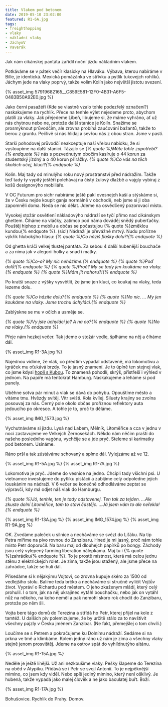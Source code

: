 ```yaml
---
title: Vlakem pod betonem
date: 2019-05-10 23:02:00
featured: R1-6A.jpg
tags:
- freighthopping
- vlaky
- nákladní vlaky
- JáchymV
- Vaverák
---
```

Jak nám cikánskej pantáta zařídil noční jízdu nákladnim vlakem.
<!-- more -->

Potkáváme se v pátek večír klasicky na Hlaváku. Výbava, kterou nabíráme v Bille, je identická. Mexická pomázánka ve střívku a pytlík tukovejch rohlíků. Jáchym jede na vlaky poprvý, takže volim Kolín jako největší jistotu svezení.

{% asset_img 57919682165__C859E581-12F0-4B31-A6F5-0483B50A92E0.jpg %}

Jako černí pasažéři (Kde se vlastně vzalo tohle podezřelý označení?) naskakujeme na rychlík. Přece na tenhle výlet nejedeme proto, abychom platili za vlaky. Jak přejedeme Libeň, libujeme si, že máme vyhráno, ať už nás chytnou nebo ne, protože další stanice je Kolín. Snažíme se prosmýknout průvodčím, ale zrovna probíhá zaučování bažantů, takže to berou z gruntu. Pečlivě si nás hlídaj a sevřou nás z obou stran. Jsme v pasti.

Starší pohodovej průvodčí neakceptuje naší vřelou nabídku, že si vystoupíme na další stanici. Tázajíc se _{% quote %}Máte tohle zapotřebí?{% endquote %}_ nás s pozvednutym obočím kasíruje o 44 korun za studentský jízdný a o 40 korun přirážky. _{% quote %}Co vás na těch školách učej, kluci?{% endquote %}_

Kolín. Maj tady od minulýho roku nový prostranství před nádražim. Takže teď tady ty vypitý ještěři polehávaj na čistý žulový dlažbě a vajgly vybíraj z košů designovýho mobiliáře.

V OC Futurum pro sichr nabíráme ještě pakl ovesnejch kaší a stýskáme si, že v Česku nejde koupit ganja normálně v obchodě, neb jsme si ji oba zapomněli doma. Nedá se nic dělat. Jdeme na osvědčený pozorovací místo.

Vysokej stožár osvětlení nákladovýho nádraží se tyčí přímo nad cikánskym ghettem. Číháme na vláčky, zatímco pod náma dováděj snědý puberťačky. Pouštěj hiphop z mobilu a občas se počastujou {% quote %}změklou kundou{% endquote %}. (sic!) Nádraží je převážně mrtvý. Nudu prořízne výkřik hlubokýho hlasu: _{% quote %}Co házíš flašky dolu?!{% endquote %}_

Od ghetta kráčí velkej tlustej pantáta. Za sebou 4 další hubenější bouchače a za nima jak v alegorii holky a snad i matky.

_{% quote %}Co-o? My nic neházíme.{% endquote %}_
_{% quote %}Poď dolů!{% endquote %}_
_{% quote %}Proč? My se tady jen koukáme na vlaky.{% endquote %}_
_{% quote %}Mám jít nahoru?!{% endquote %}_

Po kratší snaze z výšky vysvětlit, že jsme jen kluci, co koukaj na vlaky, teda lezeme dolu.

_{% quote %}Co házíte dolu?{% endquote %}_
_{% quote %}No nic. ... My jen koukáme na vlaky. Jsme trochu úchyláci.{% endquote %}_

Zablýskne se mu v očích a usměje se.

_{% quote %}Vy jste úchyláci jo? A na co?{% endquote %}_
_{% quote %}No na vlaky.{% endquote %}_

Přeje nám hezkej večer. Tak jdeme o stožár vedle, šplháme na něj a číháme dál.

{% asset_img R1-3A.jpg %}

Najednou vidíme, že vlak, co předtim vypadal odstaveně, má lokomotivu a igráček mu oťukává brzdy. To je jasný znamení. Je to úplně ten stejnej vlak, co jsme kdysi [hopli s Kubou](/Nakladnim-vlakem-do-Norimberku). To znamená pohodlí, skrýš, přístřeší i výhled v jednom. Na papíře má tentokrát Hamburg. Naskakujeme a leháme si pod panely.

Uběhne sotva pár minut a vlak se dává do pohybu. Opouštíme město a vítáme tmu. Hvězdy svítěj. Vítr sviští. Kola kvílej. Siluety krajiny se zvolna posouvaj za nás. Černý pole okolo občas proříznou reflektory auta jedoucího po okresce. A tohle je to, proč to děláme.

{% asset_img IMG_1573.jpg %}

Vychutnáváme si jízdu. Lysá nad Labem, Mělník, Litoměřice a cca v jednu v noci zastavujeme ve Velkejch Žernosekách. Někdo nám něčim praští do našeho posledního vagónu, vychčije se a jde pryč. Steleme si karimatky pod betonem. Usínáme.

Ráno prší a tak zústáváme schovaný a spíme dál. Vylejzáme až ve 12.

{% asset_img R1-5A.jpg %}
{% asset_img R1-7A.jpg %}

Lokomotiva je pryč. Jdeme do vesnice na jedno. Chcípli tady všichni psi. U vietnamce investujeme do pytlíku pistácií a zabíjíme celý odpoledne jejich louskánim na nádraží. V 6 večer se konečně odhodláváme zeptat se výpravčí, kdy má odjet náš vlak do Hamburgu.

_{% quote %}Jó, tenhle, ten je tady odstavenej. Ten tak za tejden. ...Ale zkuste dolní Litoměřice, tam to staví častějc. …Já jsem vám to ale neřekla!{% endquote %}_

{% asset_img R1-13A.jpg %}
{% asset_img IMG_1574.jpg %}
{% asset_img R1-9A.jpg %}

OK. Zvedáme paleček u silnice a necháváme se svézt do Liťáku. Na tip Petra míříme na pivo rovnou do Zanzibaru. Hned je mi jasný, proč nám tohle místo Petr doporučil. Na baru maj od dlouhejch papírků po bongy. Záchody jsou celý vylepený farming liberation nálepkama. Maj tu i {% quote %}zahrádku{% endquote %}. To je prostě místnost, která má celou jednu stěnu z elektrickejch rolet. Je zima, takže jsou stažený, ale jsme přece na zahrádce, takže se hulí dál.

Přisedáme si k nějakýmu Vojtovi, co zrovna kupuje skéro za 1500 od vedlejšího stolu. Balíme teda brčko a necháváme si stručně vylíčit Vojtův život. Vypráví o Richardu pod městem. O jeho zkaženym mládí, který celý prohulil. I o tom, jak na něj ukrajinec vytáhl bouchačku, nebo jak on vytáhl nůž na někoho, na koho neměl a pak nemohl skoro rok chodit do Zanzibaru, protože po něm šli.

Vojta bere tágo domů do Terezína a střídá ho Petr, kterej přijel na kole z tamtéž. U dalších piv polemizujeme, že by určitě stálo za to navštívit všechny pajzly v Česku jménem Zanzibar. (Ne fakt, přemejšlej o tom chvíli.) 

Loučíme se s Petrem a pokračujeme ku Dolnímu nádraží. Sedáme si na prkna ve tmě a klimbáme. Kolem jedný ráno už nám je zima a všechny vlaky stejně jenom prosvištěj. Jdeme na ostrov spát do vyhlídnutýho altánu. 

{% asset_img R1-15A.jpg %}

Neděle je ještě línější. Už ani nezkoušíme vlaky. Pešky šlapeme do Terezína na oběd v Atypiku. Přidává se i Petr se svojí Antonií. To je nejpěknější mimino, co jsem kdy viděl. Nebo spíš jediný mimino, který není ošklivý. Je hubená, takže vypadá jako malej člověk a ne jako baculatej buřt. Boží.

{% asset_img R1-17A.jpg %}

Bohušovice. Rychlík do Prahy. Domov.
